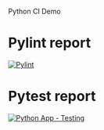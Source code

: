 Python CI Demo

# Pylint report
[![Pylint](https://github.com/rajeshsola/caia-techblr/actions/workflows/pylint.yml/badge.svg)](https://github.com/caia-techblr/python-ci-demo/actions/workflows/pylint.yml)

# Pytest report

[![Python App - Testing](https://github.com/caia-techblr/python-ci-demo/actions/workflows/python-app.yml/badge.svg)](https://github.com/caia-techblr/python-ci-demo/actions/workflows/python-app.yml)
